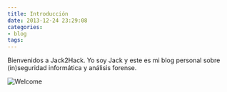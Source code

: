 ```yaml
---
title: Introducción
date: 2013-12-24 23:29:08
categories:
- blog
tags:
---
```


Bienvenidos a Jack2Hack. Yo soy Jack y este es mi blog personal sobre (in)seguridad informática y análisis forense.

![Welcome](https://acegif.com/wp-content/uploads/2021/4fh5wi/bienvnds-14.gif)
